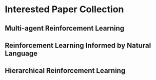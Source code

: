 # Interested Paper Collection

## Multi-agent Reinforcement Learning

## Reinforcement Learning Informed by Natural Language

## Hierarchical Reinforcement Learning


